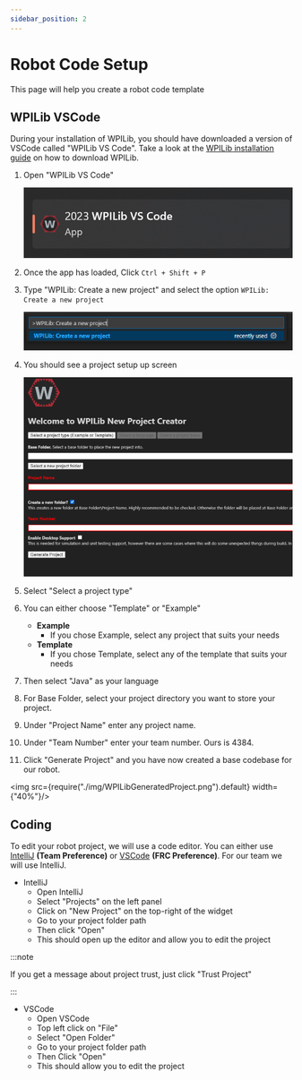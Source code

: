 ```yaml
---
sidebar_position: 2
---
```


# Robot Code Setup
This page will help you create a robot code template

## WPILib VSCode
During your installation of WPILib, you should have downloaded a version of VSCode called "WPILib VS Code".
Take a look at the [WPILib installation guide](/docs/system-setup/wpilib_setup) on how to download WPILib.

1. Open "WPILib VS Code"

    ![WPILib_VsCode_App.png](img/WPILib_VsCode_App.png.png)
2. Once the app has loaded, Click `Ctrl + Shift + P`
3. Type "WPILib: Create a new project" and select the option `WPILib: Create a new project`

   ![WPILibCreateProject.png](img/WPILibCreateProject.png)
4. You should see a project setup up screen 

   ![WPILibCreateProjectScreen.png](img/WPILibCreateProjectScreen.png)
5. Select "Select a project type"
6. You can either choose "Template" or "Example"
   * **Example**
      * If you chose Example, select any project that suits your needs
   * **Template**
      * If you chose Template, select any of the template that suits your needs
7. Then select "Java" as your language
8. For Base Folder, select your project directory you want to store your project. 
9. Under "Project Name" enter any project name.
10. Under "Team Number" enter your team number. Ours is 4384. 
11. Click "Generate Project" and you have now created a base codebase for our robot.

   <img src={require("./img/WPILibGeneratedProject.png").default} width={"40%"}/>

## Coding
To edit your robot project, we will use a code editor. You can either use [IntelliJ](https://www.jetbrains.com/idea/) <b>(Team Preference)</b> or [VSCode](https://code.visualstudio.com/) **(FRC Preference)**. For our team we will use IntelliJ.

* IntelliJ
  * Open IntelliJ
  * Select "Projects" on the left panel
  * Click on "New Project" on the top-right of the widget
  * Go to your project folder path
  * Then click "Open"
  * This should open up the editor and allow you to edit the project

:::note

If you get a message about project trust, just click "Trust Project"

:::

* VSCode
  * Open VSCode
  * Top left click on "File"
  * Select "Open Folder"
  * Go to your project folder path
  * Then Click "Open"
  * This should allow you to edit the project